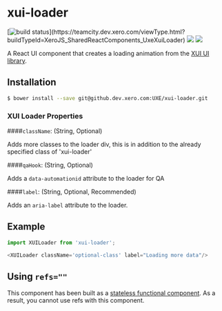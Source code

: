 xui-loader
==========

[![build status](https://teamcity.dev.xero.com/app/rest/builds/buildType:(id:XeroJS_SharedReactComponents_UxeXuiLoader)/statusIcon)](https://teamcity.dev.xero.com/viewType.html?buildTypeId=XeroJS_SharedReactComponents_UxeXuiLoader)
![](https://img.shields.io/badge/XUI-%5E9.7.0%20%7C%7C%20%5E10.0.0-blue.svg)
![](https://img.shields.io/badge/React-~0.14.2-blue.svg)

A React UI component that creates a loading animation from the [XUI UI library](https://github.dev.xero.com/pages/uxe/xui/#9.10.1/section-loaders.html).

## Installation

```bash
$ bower install --save git@github.dev.xero.com:UXE/xui-loader.git
```

### XUI Loader Properties
####`className`: (String, Optional)

Adds more classes to the loader div, this is in addition to the already specified class of 'xui-loader'

####`qaHook`: (String, Optional)

Adds a `data-automationid` attribute to the loader for QA

####`label`: (String, Optional, Recommended)

Adds an `aria-label` attribute to the loader.

## Example
```js
import XUILoader from 'xui-loader';

<XUILoader className='optional-class' label="Loading more data"/>
```

## Using `refs=""`

This component has been built as a [stateless functional component](https://facebook.github.io/react/docs/reusable-components.html#stateless-functions). As a result, you cannot use refs with this component.
